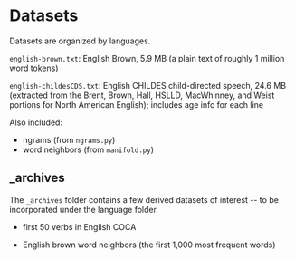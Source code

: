 Datasets
========

Datasets are organized by languages.

`english-brown.txt`: English Brown, 5.9 MB (a plain text of roughly 1 million word tokens)

`english-childesCDS.txt`: English CHILDES child-directed speech, 24.6 MB (extracted from the Brent, Brown, Hall, HSLLD, MacWhinney, and Weist portions for North American English); includes age info for each line

Also included:

- ngrams (from `ngrams.py`)
- word neighbors (from `manifold.py`)

_archives
---------

The `_archives` folder contains a few derived datasets of interest -- to be incorporated under the language folder.

- first 50 verbs in English COCA

- English brown word neighbors (the first 1,000 most frequent words)


